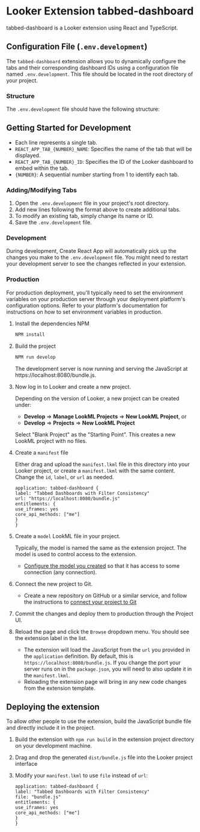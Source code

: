 # Looker Extension tabbed-dashboard

tabbed-dashboard is a Looker extension using React and TypeScript.


## Configuration File (`.env.development`)

The `tabbed-dashboard` extension allows you to dynamically configure the tabs and their corresponding dashboard IDs using a configuration file named `.env.development`. This file should be located in the root directory of your project.

### Structure

The `.env.development` file should have the following structure:

## Getting Started for Development


* Each line represents a single tab.
* `REACT_APP_TAB_{NUMBER}_NAME`: Specifies the name of the tab that will be displayed.
* `REACT_APP_TAB_{NUMBER}_ID`: Specifies the ID of the Looker dashboard to embed within the tab.
* `{NUMBER}`: A sequential number starting from 1 to identify each tab.

### Adding/Modifying Tabs

1. Open the `.env.development` file in your project's root directory.
2. Add new lines following the format above to create additional tabs.
3. To modify an existing tab, simply change its name or ID.
4. Save the `.env.development` file.

### Development

During development, Create React App will automatically pick up the changes you make to the `.env.development` file. You might need to restart your development server to see the changes reflected in your extension.

### Production

For production deployment, you'll typically need to set the environment variables on your production server through your deployment platform's configuration options. Refer to your platform's documentation for instructions on how to set environment variables in production.

1. Install the dependencies NPM

    ```sh
    NPM install
    ```

2. Build the project

    ```sh
    NPM run develop
    ```

    The development server is now running and serving the JavaScript at https://localhost:8080/bundle.js.

4. Now log in to Looker and create a new project.

    Depending on the version of Looker, a new project can be created under:

    - **Develop** => **Manage LookML Projects** => **New LookML Project**, or
    - **Develop** => **Projects** => **New LookML Project**

    Select "Blank Project" as the "Starting Point". This creates a new LookML project with no files.

5. Create a `manifest` file

   Either drag and upload the `manifest.lkml` file in this directory into your Looker project, or create a `manifest.lkml` with the same content. Change the `id`, `label`, or `url` as needed.

   ```
   application: tabbed-dashboard { 
   label: "Tabbed Dashboards with Filter Consistency"
   url: "https://localhost:8080/bundle.js"
   entitlements: {
   use_iframes: yes
   core_api_methods: ["me"]
   }
   }
   ```

6. Create a `model` LookML file in your project.

   Typically, the model is named the same as the extension project. The model is used to control access to the extension.

   - [Configure the model you created](https://docs.looker.com/data-modeling/getting-started/create-projects#configuring_a_model) so that it has access to some connection (any connection).

7. Connect the new project to Git.

   - Create a new repository on GitHub or a similar service, and follow the instructions to [connect your project to Git](https://docs.looker.com/data-modeling/getting-started/setting-up-git-connection)

8. Commit the changes and deploy them to production through the Project UI.

9. Reload the page and click the `Browse` dropdown menu. You should see the extension label in the list.

   - The extension will load the JavaScript from the `url` you provided in the `application` definition. By default, this is `https://localhost:8080/bundle.js`. If you change the port your server runs on in the `package.json`, you will need to also update it in the `manifest.lkml`.
   - Reloading the extension page will bring in any new code changes from the extension template.

## Deploying the extension

To allow other people to use the extension, build the JavaScript bundle file and directly include it in the project.

1. Build the extension with `npm run build` in the extension project directory on your development machine.
2. Drag and drop the generated `dist/bundle.js` file into the Looker project interface
3. Modify your `manifest.lkml` to use `file` instead of `url`:

   ```
   application: tabbed-dashboard { 
   label: "Tabbed Dashboards with Filter Consistency"
   file: "bundle.js"
   entitlements: {
   use_iframes: yes
   core_api_methods: ["me"]
   }
   }
   ```

